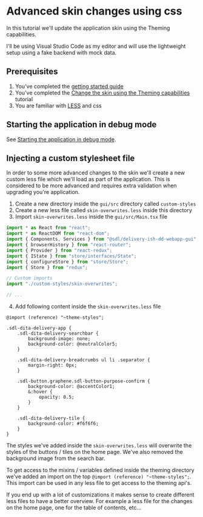 # Advanced skin changes using css

In this tutorial we'll update the application skin using the Theming capabilities.

I'll be using Visual Studio Code as my editor and will use the lightweight setup using a fake backend with mock data.

## Prerequisites

1. You've completed the [getting started guide](../Getting-started.md)
2. You've completed the [Change the skin using the Theming capabilities](./Change-the-skin.md) tutorial
3. You are familiar with [LESS](http://lesscss.org/) and css

## Starting the application in debug mode

See [Starting the application in debug mode](./Change-the-skin.md#starting-the-application-in-debug-mode).

## Injecting a custom stylesheet file

In order to some more advanced changes to the skin we'll create a new custom less file which we'll load as part of the application.
This is considered to be more advanced and requires extra validation when upgrading you're application. 

1. Create a new directory inside the `gui/src` directory called `custom-styles`
2. Create a new less file called `skin-overwrites.less` inside this directory
3. Import `skin-overwrites.less` inside the `gui/src/Main.tsx` file

```typescript
import * as React from "react";
import * as ReactDOM from "react-dom";
import { Components, Services } from "@sdl/delivery-ish-dd-webapp-gui";
import { browserHistory } from "react-router";
import { Provider } from "react-redux";
import { IState } from "store/interfaces/State";
import { configureStore } from "store/Store";
import { Store } from "redux";

// Custom imports
import "./custom-styles/skin-overwrites";

// ...
```

4. Add following content inside the `skin-overwrites.less` file

```less
@import (reference) "~theme-styles";

.sdl-dita-delivery-app {
    .sdl-dita-delivery-searchbar {
        background-image: none;
        background-color: @neutralColor5;
    }

    .sdl-dita-delivery-breadcrumbs ul li .separator {
        margin-right: 0px;
    }

    .sdl-button.graphene.sdl-button-purpose-confirm {
        background-color: @accentColor1;
        &:hover {
            opacity: 0.5;
        }
    }

    .sdl-dita-delivery-tile {
        background-color: #f6f6f6;
    }
}
```

The styles we've added inside the `skin-overwrites.less` will overwrite the styles of the buttons / tiles on the home page. 
We've also removed the background image from the search bar.

To get access to the mixins / variables defined inside the theming directory we've added an import on the top `@import (reference) "~theme-styles";`. 
This import can be used in any less file to get access to the theming api's.

If you end up with a lot of customizations it makes sense to create different less files to have a better overview. 
For example a less file for the changes on the home page, one for the table of contents, etc...
